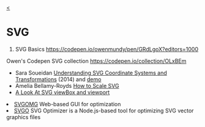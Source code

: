 
[<](../../README.md)

<!-- <img width="475" src="img/favicon-sneakaway.png"> -->

# SVG


1. SVG Basics https://codepen.io/owenmundy/pen/GRdLgoX?editors=1000




Owen's Codepen SVG collection
https://codepen.io/collection/OLxBEm









- Sara Soueidan [Understanding SVG Coordinate Systems and Transformations](https://www.sarasoueidan.com/blog/svg-coordinate-systems/) (2014) and [demo](https://www.sarasoueidan.com/demos/interactive-svg-coordinate-system/index.html)
- Amelia Bellamy-Royds [How to Scale SVG](https://css-tricks.com/scale-svg/)
- [A Look At SVG viewBox and viewport](https://jonitrythall.com/svg-viewbox-and-viewport)



<li><a href="https://jakearchibald.github.io/svgomg/" target="_blank">SVGOMG</a> Web-based GUI for optimization</li>
<li><a href="https://github.com/svg/svgo" target="_blank">SVGO</a> SVG Optimizer is a Node.js-based tool for optimizing SVG vector graphics files</li>
